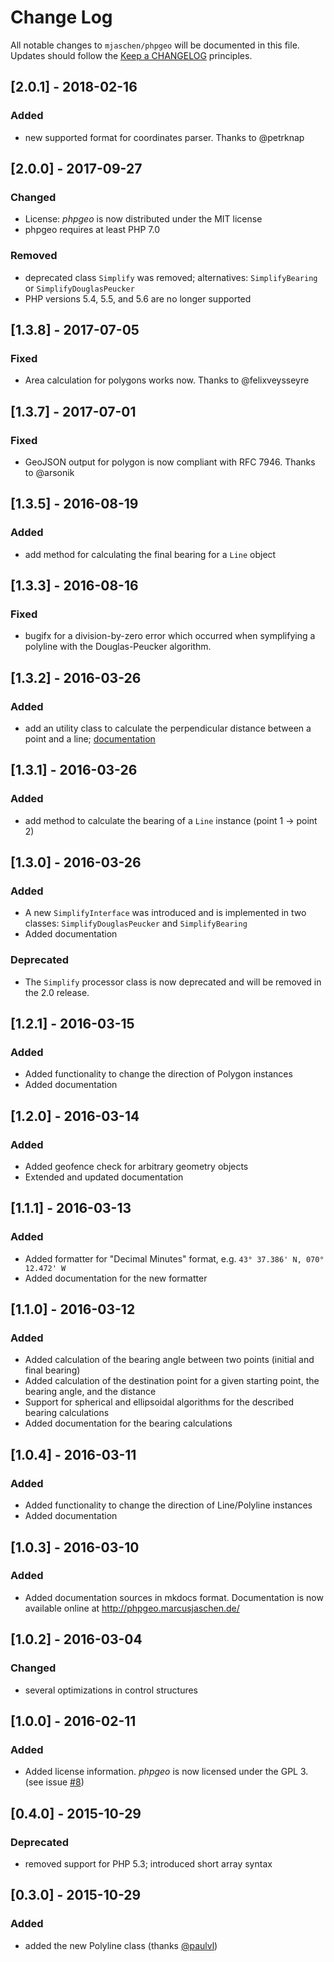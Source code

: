 # Change Log

All notable changes to `mjaschen/phpgeo` will be documented in this file.
Updates should follow the [Keep a CHANGELOG](http://keepachangelog.com/) principles.

## [2.0.1] - 2018-02-16

### Added

- new supported format for coordinates parser. Thanks to @petrknap

## [2.0.0] - 2017-09-27

### Changed

* License: *phpgeo* is now distributed under the MIT license
* phpgeo requires at least PHP 7.0

### Removed

* deprecated class `Simplify` was removed; alternatives: `SimplifyBearing` or `SimplifyDouglasPeucker`
* PHP versions 5.4, 5.5, and 5.6 are no longer supported

## [1.3.8] - 2017-07-05

### Fixed

* Area calculation for polygons works now. Thanks to @felixveysseyre

## [1.3.7] - 2017-07-01

### Fixed

* GeoJSON output for polygon is now compliant with RFC 7946. Thanks to @arsonik

## [1.3.5] - 2016-08-19

### Added

* add method for calculating the final bearing for a `Line` object

## [1.3.3] - 2016-08-16

### Fixed

* bugifx for a division-by-zero error which occurred when symplifying a polyline
  with the Douglas-Peucker algorithm.

## [1.3.2] - 2016-03-26

### Added

* add an utility class to calculate the perpendicular distance between a point
  and a line; [documentation](https://phpgeo.marcusjaschen.de/#_perpendicular_distance)

## [1.3.1] - 2016-03-26

### Added

* add method to calculate the bearing of a `Line` instance (point 1 -> point 2)

## [1.3.0] - 2016-03-26

### Added

* A new `SimplifyInterface` was introduced and is implemented in two classes:
  `SimplifyDouglasPeucker` and `SimplifyBearing`
* Added documentation

### Deprecated

* The `Simplify` processor class is now deprecated and will be removed in the
  2.0 release.

## [1.2.1] - 2016-03-15

### Added

* Added functionality to change the direction of Polygon instances
* Added documentation

## [1.2.0] - 2016-03-14

### Added

* Added geofence check for arbitrary geometry objects
* Extended and updated documentation

## [1.1.1] - 2016-03-13

### Added

* Added formatter for "Decimal Minutes" format, e.g. `43° 37.386' N, 070° 12.472' W`
* Added documentation for the new formatter

## [1.1.0] - 2016-03-12

### Added

* Added calculation of the bearing angle between two points (initial and final bearing)
* Added calculation of the destination point for a given starting point, the bearing angle, and the distance
* Support for spherical and ellipsoidal algorithms for the described bearing calculations
* Added documentation for the bearing calculations

## [1.0.4] - 2016-03-11

### Added

* Added functionality to change the direction of Line/Polyline instances
* Added documentation

## [1.0.3] - 2016-03-10

### Added

* Added documentation sources in mkdocs format. Documentation is now available online at http://phpgeo.marcusjaschen.de/

## [1.0.2] - 2016-03-04

### Changed

* several optimizations in control structures

## [1.0.0] - 2016-02-11

### Added

* Added license information. *phpgeo* is now licensed under the GPL 3. (see issue [#8](https://github.com/mjaschen/phpgeo/issues/8))

## [0.4.0] - 2015-10-29

### Deprecated

* removed support for PHP 5.3; introduced short array syntax

## [0.3.0] - 2015-10-29

### Added

* added the new Polyline class (thanks [@paulvl](https://github.com/paulvl))
